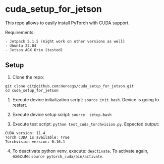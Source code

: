 
# cuda_setup_for_jetson

This repo allows to easily install PyTorch with CUDA support. 

Requirements:

    - Jetpack 5.1.5 (might work on other versions as well)
    - Ubuntu 22.04
    - Jetson AGX Orin (tested)

## Setup

1. Clone the repo:
```
git clone git@github.com:Hercogs/cuda_setup_for_jetson.git
cd cuda_setup_for_jetson
``` 

1. Execute device initialization script: `source init.bash`.  Device is going to restart. 

2. Execute device setup script: `source  setup.bash`

3. Execute test script: `python test_cuda_torchvision.py`.
Expected output:
```Torch version: 2.1.0a0+41361538.nv23.06
CUDA version: 11.4
Torch CUDA is available: True
Torchvision version: 0.16.1
```

4. To deactivate python venv, execute: `deactivate`. To activate again, execute: `source pytorch_cuda/bin/activate`.



